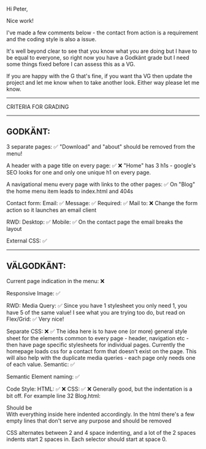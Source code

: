 Hi Peter,

Nice work!

I've made a few comments below - the contact from action is a requirement and the coding style is also a issue.

It's well beyond clear to see that you know what you are doing but I have to be equal to everyone, so right now you have a Godkänt grade but I need some things fixed before I can assess this as a VG.

If you are happy with the G that's fine, if you want tha VG then update the project and let me know when to take another look. Either way please let me know.

*************************************

CRITERIA FOR GRADING

*************************************

GODKÄNT:
-------------------------------------

3 separate pages: ✅
"Download" and "about" should be removed from the menu!

A header with a page title on every page: ✅ ❌
"Home" has 3 h1s - google's SEO looks for one and only one unique h1 on every page.

A navigational menu every page with links to the other pages: ✅ 
On "Blog" the home menu item leads to index.html and 404s

Contact form:
    Email: ✅
    Message: ✅
    Required: ✅
    Mail to: ❌
    Change the form action so it launches an email client

RWD:
    Desktop: ✅
    Mobile: ✅
    On the contact page the email breaks the layout

External CSS: ✅

-------------------------------------

VÄLGODKÄNT:
-------------------------------------

Current page indication in the menu: ❌

Responsive Image: ✅

RWD:
  Media Query: ✅
  Since you have 1 stylesheet you only need 1, you have 5 of the same value! I see what you are trying too do, but read on
  Flex/Grid: ✅
  Very nice!

Separate CSS: ❌ ✅
  The idea here is to have one (or more) general style sheet for the elements common to every page - header, navigation etc - then have page specific stylesheets for individual pages.
  Currently the homepage loads css for a contact form that doesn't exist on the page.
  This will also help with the duplicate media queries - each page only needs one of each value. 
  Semantic: ✅

Semantic Element naming: ✅

Code Style:
  HTML: ✅ ❌
  CSS: ✅ ❌
  Generally good, but the indentation is a bit off. For example line 32 Blog.html:
  <section class="blog-content">
  <div class="row">
  <div class="blog-left">
  Should be 
  <section class="blog-content">
      <div class="row">
          <div class="blog-left">
  With everything inside here indented accordingly.
  In the html there's a few empty lines that don't serve any purpose and should be removed

  CSS alternates between 2 and 4 space indenting, and a lot of the 2 spaces indents start 2 spaces in. Each selector should start at space 0.
